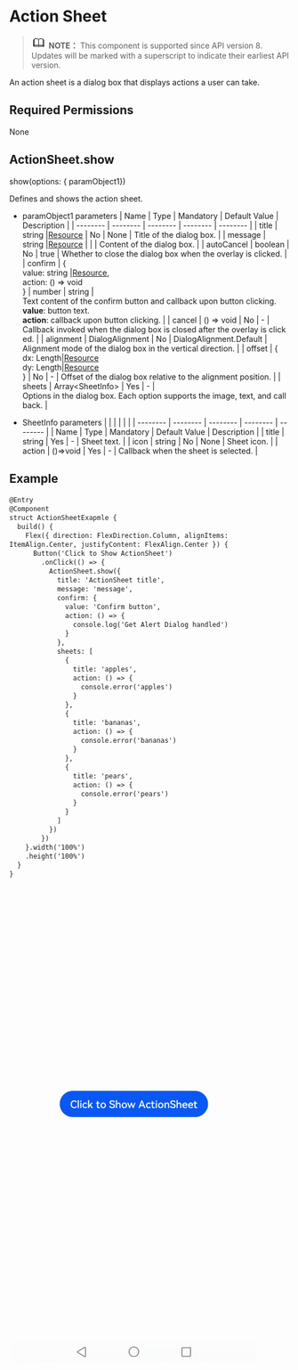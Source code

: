 # Action Sheet


> ![icon-note.gif](public_sys-resources/icon-note.gif) **NOTE：**
> This component is supported since API version 8. Updates will be marked with a superscript to indicate their earliest API version.


An action sheet is a dialog box that displays actions a user can take.


## Required Permissions

None


## ActionSheet.show

show(options: { paramObject1})

Defines and shows the action sheet.

- paramObject1 parameters
    | Name | Type | Mandatory | Default&nbsp;Value | Description |
  | -------- | -------- | -------- | -------- | -------- |
  | title | string&nbsp;\|[Resource](../../ui/ts-types.md#resource) | No | None | Title&nbsp;of&nbsp;the&nbsp;dialog&nbsp;box. |
  | message | string&nbsp;\|[Resource](../../ui/ts-types.md#resource) |  |  | Content&nbsp;of&nbsp;the&nbsp;dialog&nbsp;box. |
  | autoCancel | boolean | No | true | Whether&nbsp;to&nbsp;close&nbsp;the&nbsp;dialog&nbsp;box&nbsp;when&nbsp;the&nbsp;overlay&nbsp;is&nbsp;clicked. |
  | confirm | {<br/>value:&nbsp;string&nbsp;\|[Resource](../../ui/ts-types.md#resource),<br>action:&nbsp;()&nbsp;=&gt;&nbsp;void<br/>} | number | string | Text&nbsp;content&nbsp;of&nbsp;the&nbsp;confirm&nbsp;button&nbsp;and&nbsp;callback&nbsp;upon&nbsp;button&nbsp;clicking.<br/>**value**:&nbsp;button&nbsp;text.<br/>**action**:&nbsp;callback&nbsp;upon&nbsp;button&nbsp;clicking. |
  | cancel | ()&nbsp;=&gt;&nbsp;void | No | - | Callback&nbsp;invoked&nbsp;when&nbsp;the&nbsp;dialog&nbsp;box&nbsp;is&nbsp;closed&nbsp;after&nbsp;the&nbsp;overlay&nbsp;is&nbsp;clicked. |
  | alignment | DialogAlignment | No | DialogAlignment.Default | Alignment&nbsp;mode&nbsp;of&nbsp;the&nbsp;dialog&nbsp;box&nbsp;in&nbsp;the&nbsp;vertical&nbsp;direction. |
  | offset | {<br/>dx:&nbsp;Length\|[Resource](../../ui/ts-types.md#resource)<br/>dy:&nbsp;Length\|[Resource](../../ui/ts-types.md#resource)<br/>} | No | - | Offset&nbsp;of&nbsp;the&nbsp;dialog&nbsp;box&nbsp;relative&nbsp;to&nbsp;the&nbsp;alignment&nbsp;position. |
  | sheets | Array&lt;SheetInfo&gt; | Yes | - | Options&nbsp;in&nbsp;the&nbsp;dialog&nbsp;box.&nbsp;Each&nbsp;option&nbsp;supports&nbsp;the&nbsp;image,&nbsp;text,&nbsp;and&nbsp;callback. |

- SheetInfo parameters
    | | | | | |
  | -------- | -------- | -------- | -------- | -------- |
  | Name | Type | Mandatory | Default&nbsp;Value | Description |
  | title | string | Yes | - | Sheet&nbsp;text. |
  | icon | string | No | None | Sheet&nbsp;icon. |
  | action | ()=&gt;void | Yes | - | Callback&nbsp;when&nbsp;the&nbsp;sheet&nbsp;is&nbsp;selected. |


## Example



```
@Entry
@Component
struct ActionSheetExapmle {
  build() {
    Flex({ direction: FlexDirection.Column, alignItems: ItemAlign.Center, justifyContent: FlexAlign.Center }) {
      Button('Click to Show ActionSheet')
        .onClick(() => {
          ActionSheet.show({
            title: 'ActionSheet title',
            message: 'message',
            confirm: {
              value: 'Confirm button',
              action: () => {
                console.log('Get Alert Dialog handled')
              }
            },
            sheets: [
              {
                title: 'apples',
                action: () => {
                  console.error('apples')
                }
              },
              {
                title: 'bananas',
                action: () => {
                  console.error('bananas')
                }
              },
              {
                title: 'pears',
                action: () => {
                  console.error('pears')
                }
              }
            ]
          })
        })
    }.width('100%')
    .height('100%')
  }
}
```


![en-us_image_0000001212058508](figures/en-us_image_0000001212058508.gif)

